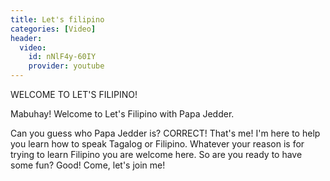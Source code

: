 ```yaml
---
title: Let's filipino
categories: [Video]
header:
  video:
    id: nNlF4y-60IY
    provider: youtube
---
```


WELCOME TO LET'S FILIPINO! 

Mabuhay! Welcome to Let's Filipino with Papa Jedder. 

Can you guess who Papa Jedder is? CORRECT! That's me! I'm here to help you learn how to speak Tagalog or Filipino. Whatever your reason is for trying to learn Filipino you are welcome here. So are you ready to have some fun? Good! Come, let's join me!